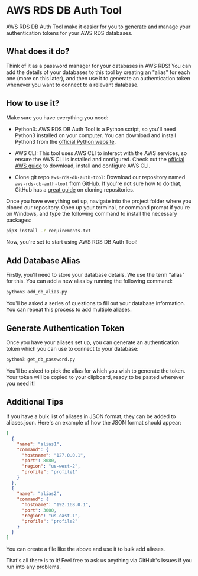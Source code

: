 # AWS RDS DB Auth Tool

AWS RDS DB Auth Tool make it easier for you to generate and manage your authentication tokens for your AWS RDS databases.

## What does it do?

Think of it as a password manager for your databases in AWS RDS! You can add the details of your databases to this tool by creating an "alias" for each one (more on this later), and then use it to generate an authentication token whenever you want to connect to a relevant database. 

## How to use it?

Make sure you have everything you need:

- Python3: AWS RDS DB Auth Tool is a Python script, so you'll need Python3 installed on your computer. You can download and install Python3 from the [official Python website](https://www.python.org/downloads/).

- AWS CLI:  This tool uses AWS CLI to interact with the AWS services, so ensure the AWS CLI is installed and configured. Check out the [official AWS guide](https://docs.aws.amazon.com/cli/latest/userguide/cli-configure-quickstart.html) to download, install and configure AWS CLI.

- Clone git repo `aws-rds-db-auth-tool`: Download our repository named `aws-rds-db-auth-tool` from GitHub. If you're not sure how to do that, GitHub has a [great guide](https://docs.github.com/en/repositories/creating-and-managing-repositories/cloning-a-repository) on cloning repositories.

Once you have everything set up, navigate into the project folder where you cloned our repository. Open up your terminal, or command prompt if you're on Windows, and type the following command to install the necessary packages:

```bash
pip3 install -r requirements.txt
```

Now, you're set to start using AWS RDS DB Auth Tool!

## Add Database Alias

Firstly, you'll need to store your database details. We use the term "alias" for this. You can add a new alias by running the following command:

```bash
python3 add_db_alias.py
```

You'll be asked a series of questions to fill out your database information. You can repeat this process to add multiple aliases.

## Generate Authentication Token

Once you have your aliases set up, you can generate an authentication token which you can use to connect to your database:

```bash
python3 get_db_password.py
```

You'll be asked to pick the alias for which you wish to generate the token. Your token will be copied to your clipboard, ready to be pasted wherever you need it!

## Additional Tips

If you have a bulk list of aliases in JSON format, they can be added to aliases.json. Here's an example of how the JSON format should appear:

```json
[
  {
    "name": "alias1",
    "command": {
      "hostname": "127.0.0.1",
      "port": 8080,
      "region": "us-west-2",
      "profile": "profile1"
    }
  },
  {
    "name": "alias2",
    "command": {
      "hostname": "192.168.0.1",
      "port": 3000,
      "region": "us-east-1",
      "profile": "profile2"
    }
  }
]
```

You can create a file like the above and use it to bulk add aliases.

That's all there is to it! Feel free to ask us anything via GitHub's Issues if you run into any problems.
